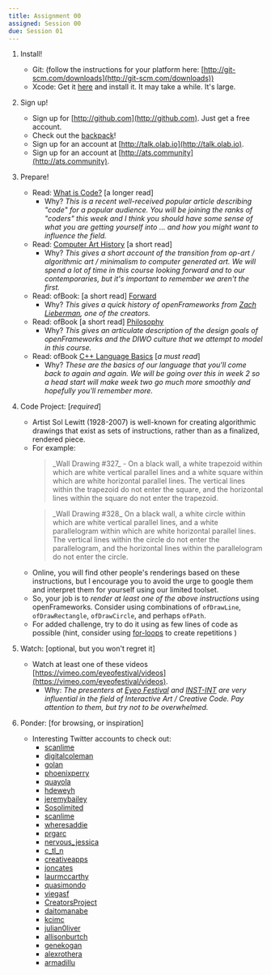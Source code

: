 ```yaml
---
title: Assignment 00
assigned: Session 00
due: Session 01
---
```


1. Install!
    - Git: (follow the instructions for your platform here: [http://git-scm.com/downloads](http://git-scm.com/downloads))
    - Xcode: Get it [here](https://itunes.apple.com/us/app/xcode/id497799835?mt=12) and install it. It may take a while.  It's large.
2. Sign up!
    - Sign up for [http://github.com](http://github.com).  Just get a free account.
    - Check out the [backpack](https://education.github.com/pack)!
    - Sign up for an account at [http://talk.olab.io](http://talk.olab.io).
    - Sign up for an account at [http://ats.community](http://ats.community).
3. Prepare!
    - Read: [What is Code?](http://www.bloomberg.com/graphics/2015-paul-ford-what-is-code/) [a longer read]
        - Why? _This is a recent well-received popular article describing "code" for a popular audience. You will be joining the ranks of "coders" this week and I think you should have some sense of what you are getting yourself into ... and how you might want to influence the field._
    - Read: [Computer Art History](http://www.vam.ac.uk/content/articles/a/computer-art-history/) [a short read]
        - Why? _This gives a short account of the transition from op-art / algorithmic art / minimalism to computer generated art.  We will spend a lot of time in this course looking forward and to our contemporaries, but it's important to remember we aren't the first._
    - Read: ofBook: [a short read] [Forward](http://openframeworks.cc/ofBook/chapters/foreword.html)
        - Why? _This gives a quick history of openFrameworks from [Zach Lieberman](http://thesystemis.com/), one of the creators._
    - Read: ofBook [a short read] [Philosophy](http://openframeworks.cc/ofBook/chapters/of_philosophy.html)
        - Why? _This gives an articulate description of the design goals of openFrameworks and the DIWO culture that we attempt to model in this course._
    - Read: ofBook [C++ Language Basics](http://openframeworks.cc/ofBook/chapters/cplusplus_basics.html) [*a must read*]
        - Why? _These are the basics of our language that you'll come back to again and again. We will be going over this in week 2 so a head start will make week two go much more smoothly and hopefully you'll remember more._
5. Code Project: [*required*]
    - Artist Sol Lewitt (1928-2007) is well-known for creating algorithmic drawings that exist as sets of instructions, rather than as a finalized, rendered piece.
    - For example:
      <blockquote>
      _Wall Drawing #327_ -
      On a black wall, a white trapezoid within which are white vertical parallel lines and a white square within which are white horizontal parallel lines. The vertical lines within the trapezoid do not enter the square, and the horizontal lines within the square do not enter the trapezoid.
      </blockquote>
      <blockquote>
      _Wall Drawing #328_
      On a black wall, a white circle within which are white vertical parallel lines, and a white parallelogram within which are white horizontal parallel lines. The vertical lines within the circle do not enter the parallelogram, and the horizontal lines within the parallelogram do not enter the circle.
      </blockquote>
    - Online, you will find other people's renderings based on these instructions, but I encourage you to avoid the urge to google them and interpret them for yourself using our limited toolset.
    - So, your job is to *render at least one of the above instructions* using openFrameworks.  Consider using combinations of `ofDrawLine`, `ofDrawRectangle`, `ofDrawCircle`, and perhaps `ofPath`.
    - For added challenge, try to do it using as few lines of code as possible (hint, consider using [for-loops](http://www.tutorialspoint.com/cplusplus/cpp_for_loop.htm) to create repetitions )

4. Watch: [optional, but you won't regret it]
    - Watch at least one of these videos [https://vimeo.com/eyeofestival/videos](https://vimeo.com/eyeofestival/videos).
        - Why: _The presenters at [Eyeo Festival](http://eyeofestival.com/) and [INST-INT](http://inst-int.com/) are very influential in the field of Interactive Art / Creative Code.  Pay attention to them, but try not to be overwhelmed._

6. Ponder: [for browsing, or inspiration]
    - Interesting Twitter accounts to check out:
      - [scanlime](https://twitter.com/scanlime)
      - [digitalcoleman](https://twitter.com/digitalcoleman)
      - [golan](https://twitter.com/golan)
      - [phoenixperry](https://twitter.com/phoenixperry)
      - [quayola](https://twitter.com/quayola)
      - [hdeweyh](https://twitter.com/hdeweyh)
      - [jeremybailey](https://twitter.com/jeremybailey)
      - [Sosolimited](https://twitter.com/Sosolimited)
      - [scanlime](https://twitter.com/scanlime)
      - [wheresaddie](https://twitter.com/wheresaddie)
      - [prgarc](https://twitter.com/prgarc)
      - [nervous_jessica](https://twitter.com/nervous_jessica)
      - [c_tl_n](https://twitter.com/c_tl_n)
      - [creativeapps](https://twitter.com/creativeapps)
      - [joncates](https://twitter.com/joncates)
      - [laurmccarthy](https://twitter.com/laurmccarthy)
      - [quasimondo](https://twitter.com/quasimondo)
      - [viegasf](https://twitter.com/viegasf)
      - [CreatorsProject](https://twitter.com/CreatorsProject)
      - [daitomanabe](https://twitter.com/daitomanabe)
      - [kcimc](https://twitter.com/kcimc)
      - [julian0liver](https://twitter.com/julian0liver)
      - [allisonburtch](https://twitter.com/allisonburtch)
      - [genekogan](https://twitter.com/genekogan)
      - [alexrothera](https://twitter.com/alexrothera)
      - [armadillu](https://twitter.com/armadillu)
